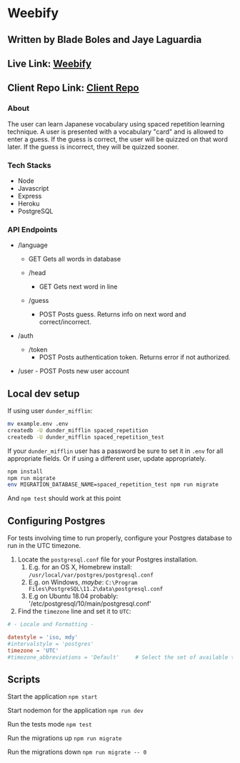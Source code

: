 # Weebify

## Written by Blade Boles and Jaye Laguardia

## Live Link: [Weebify](https://weebify.bladeboles.now.sh)

## Client Repo Link: [Client Repo](https://github.com/thinkful-ei-jaguar/Cap-2-Client-Jaye-Blade)

### About
The user can learn Japanese vocabulary using spaced repetition learning technique.  A user is presented with a vocabulary "card" and is allowed to enter a guess.  If the guess is correct, the user will be quizzed on that word later.  If the guess is incorrect, they will be quizzed sooner.

### Tech Stacks
- Node
- Javascript
- Express
- Heroku
- PostgreSQL

### API Endpoints

* /language 
   - GET Gets all words in database
  
  * /head
      - GET Gets next word in line
   
  * /guess
      - POST Posts guess.  Returns info on next word and correct/incorrect.
   
* /auth
  * /token
      - POST Posts authentication token.  Returns error if not authorized.
   
* /user
      - POST Posts new user account

## Local dev setup

If using user `dunder_mifflin`:

```bash
mv example.env .env
createdb -U dunder_mifflin spaced_repetition
createdb -U dunder_mifflin spaced_repetition_test
```

If your `dunder_mifflin` user has a password be sure to set it in `.env` for all appropriate fields. Or if using a different user, update appropriately.

```bash
npm install
npm run migrate
env MIGRATION_DATABASE_NAME=spaced_repetition_test npm run migrate
```

And `npm test` should work at this point

## Configuring Postgres

For tests involving time to run properly, configure your Postgres database to run in the UTC timezone.

1. Locate the `postgresql.conf` file for your Postgres installation.
   1. E.g. for an OS X, Homebrew install: `/usr/local/var/postgres/postgresql.conf`
   2. E.g. on Windows, _maybe_: `C:\Program Files\PostgreSQL\11.2\data\postgresql.conf`
   3. E.g  on Ubuntu 18.04 probably: '/etc/postgresql/10/main/postgresql.conf'
2. Find the `timezone` line and set it to `UTC`:

```conf
# - Locale and Formatting -

datestyle = 'iso, mdy'
#intervalstyle = 'postgres'
timezone = 'UTC'
#timezone_abbreviations = 'Default'     # Select the set of available time zone
```

## Scripts

Start the application `npm start`

Start nodemon for the application `npm run dev`

Run the tests mode `npm test`

Run the migrations up `npm run migrate`

Run the migrations down `npm run migrate -- 0`

